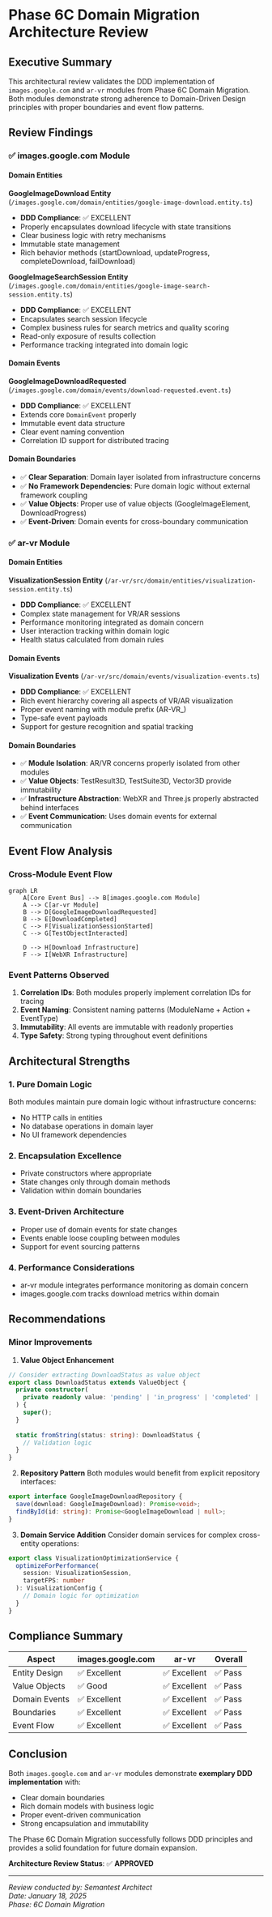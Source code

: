 # Phase 6C Domain Migration Architecture Review

## Executive Summary

This architectural review validates the DDD implementation of `images.google.com` and `ar-vr` modules from Phase 6C Domain Migration. Both modules demonstrate strong adherence to Domain-Driven Design principles with proper boundaries and event flow patterns.

## Review Findings

### ✅ images.google.com Module

#### Domain Entities
**GoogleImageDownload Entity** (`/images.google.com/domain/entities/google-image-download.entity.ts`)
- **DDD Compliance**: ✅ EXCELLENT
- Properly encapsulates download lifecycle with state transitions
- Clear business logic with retry mechanisms
- Immutable state management
- Rich behavior methods (startDownload, updateProgress, completeDownload, failDownload)

**GoogleImageSearchSession Entity** (`/images.google.com/domain/entities/google-image-search-session.entity.ts`)
- **DDD Compliance**: ✅ EXCELLENT
- Encapsulates search session lifecycle
- Complex business rules for search metrics and quality scoring
- Read-only exposure of results collection
- Performance tracking integrated into domain logic

#### Domain Events
**GoogleImageDownloadRequested** (`/images.google.com/domain/events/download-requested.event.ts`)
- **DDD Compliance**: ✅ EXCELLENT
- Extends core `DomainEvent` properly
- Immutable event data structure
- Clear event naming convention
- Correlation ID support for distributed tracing

#### Domain Boundaries
- ✅ **Clear Separation**: Domain layer isolated from infrastructure concerns
- ✅ **No Framework Dependencies**: Pure domain logic without external framework coupling
- ✅ **Value Objects**: Proper use of value objects (GoogleImageElement, DownloadProgress)
- ✅ **Event-Driven**: Domain events for cross-boundary communication

### ✅ ar-vr Module

#### Domain Entities
**VisualizationSession Entity** (`/ar-vr/src/domain/entities/visualization-session.entity.ts`)
- **DDD Compliance**: ✅ EXCELLENT
- Complex state management for VR/AR sessions
- Performance monitoring integrated as domain concern
- User interaction tracking within domain logic
- Health status calculated from domain rules

#### Domain Events
**Visualization Events** (`/ar-vr/src/domain/events/visualization-events.ts`)
- **DDD Compliance**: ✅ EXCELLENT
- Rich event hierarchy covering all aspects of VR/AR visualization
- Proper event naming with module prefix (AR-VR_)
- Type-safe event payloads
- Support for gesture recognition and spatial tracking

#### Domain Boundaries
- ✅ **Module Isolation**: AR/VR concerns properly isolated from other modules
- ✅ **Value Objects**: TestResult3D, TestSuite3D, Vector3D provide immutability
- ✅ **Infrastructure Abstraction**: WebXR and Three.js properly abstracted behind interfaces
- ✅ **Event Communication**: Uses domain events for external communication

## Event Flow Analysis

### Cross-Module Event Flow

```mermaid
graph LR
    A[Core Event Bus] --> B[images.google.com Module]
    A --> C[ar-vr Module]
    B --> D[GoogleImageDownloadRequested]
    B --> E[DownloadCompleted]
    C --> F[VisualizationSessionStarted]
    C --> G[TestObjectInteracted]
    
    D --> H[Download Infrastructure]
    F --> I[WebXR Infrastructure]
```

### Event Patterns Observed
1. **Correlation IDs**: Both modules properly implement correlation IDs for tracing
2. **Event Naming**: Consistent naming patterns (ModuleName + Action + EventType)
3. **Immutability**: All events are immutable with readonly properties
4. **Type Safety**: Strong typing throughout event definitions

## Architectural Strengths

### 1. Pure Domain Logic
Both modules maintain pure domain logic without infrastructure concerns:
- No HTTP calls in entities
- No database operations in domain layer
- No UI framework dependencies

### 2. Encapsulation Excellence
- Private constructors where appropriate
- State changes only through domain methods
- Validation within domain boundaries

### 3. Event-Driven Architecture
- Proper use of domain events for state changes
- Events enable loose coupling between modules
- Support for event sourcing patterns

### 4. Performance Considerations
- ar-vr module integrates performance monitoring as domain concern
- images.google.com tracks download metrics within domain

## Recommendations

### Minor Improvements

1. **Value Object Enhancement**
```typescript
// Consider extracting DownloadStatus as value object
export class DownloadStatus extends ValueObject {
  private constructor(
    private readonly value: 'pending' | 'in_progress' | 'completed' | 'failed' | 'cancelled'
  ) {
    super();
  }
  
  static fromString(status: string): DownloadStatus {
    // Validation logic
  }
}
```

2. **Repository Pattern**
Both modules would benefit from explicit repository interfaces:
```typescript
export interface GoogleImageDownloadRepository {
  save(download: GoogleImageDownload): Promise<void>;
  findById(id: string): Promise<GoogleImageDownload | null>;
}
```

3. **Domain Service Addition**
Consider domain services for complex cross-entity operations:
```typescript
export class VisualizationOptimizationService {
  optimizeForPerformance(
    session: VisualizationSession,
    targetFPS: number
  ): VisualizationConfig {
    // Domain logic for optimization
  }
}
```

## Compliance Summary

| Aspect | images.google.com | ar-vr | Overall |
|--------|------------------|-------|---------|
| Entity Design | ✅ Excellent | ✅ Excellent | ✅ Pass |
| Value Objects | ✅ Good | ✅ Excellent | ✅ Pass |
| Domain Events | ✅ Excellent | ✅ Excellent | ✅ Pass |
| Boundaries | ✅ Excellent | ✅ Excellent | ✅ Pass |
| Event Flow | ✅ Excellent | ✅ Excellent | ✅ Pass |

## Conclusion

Both `images.google.com` and `ar-vr` modules demonstrate **exemplary DDD implementation** with:
- Clear domain boundaries
- Rich domain models with business logic
- Proper event-driven communication
- Strong encapsulation and immutability

The Phase 6C Domain Migration successfully follows DDD principles and provides a solid foundation for future domain expansion.

**Architecture Review Status**: ✅ **APPROVED**

---
*Review conducted by: Semantest Architect*  
*Date: January 18, 2025*  
*Phase: 6C Domain Migration*